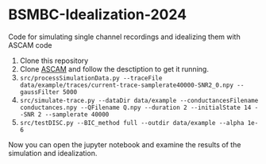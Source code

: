 # BSMBC-Idealization-2024
Code for simulating single channel recordings and idealizing them with ASCAM code

1. Clone this repository
2. Clone [ASCAM](https://github.com/AGPlested/ASCAM) and follow the desctiption to get it running.
3. `src/processSimulationData.py --traceFile data/example/traces/current-trace-samplerate40000-SNR2_0.npy --gaussFilter 5000`
4. `src/simulate-trace.py --dataDir data/example --conductancesFilename conductances.npy --QFilename Q.npy --duration 2 --initialState 14 --SNR 2 --samplerate 40000`
5. `src/testDISC.py --BIC_method full --outdir data/example --alpha 1e-6`

Now you can open the jupyter notebook and examine the results of the simulation and idealization.
